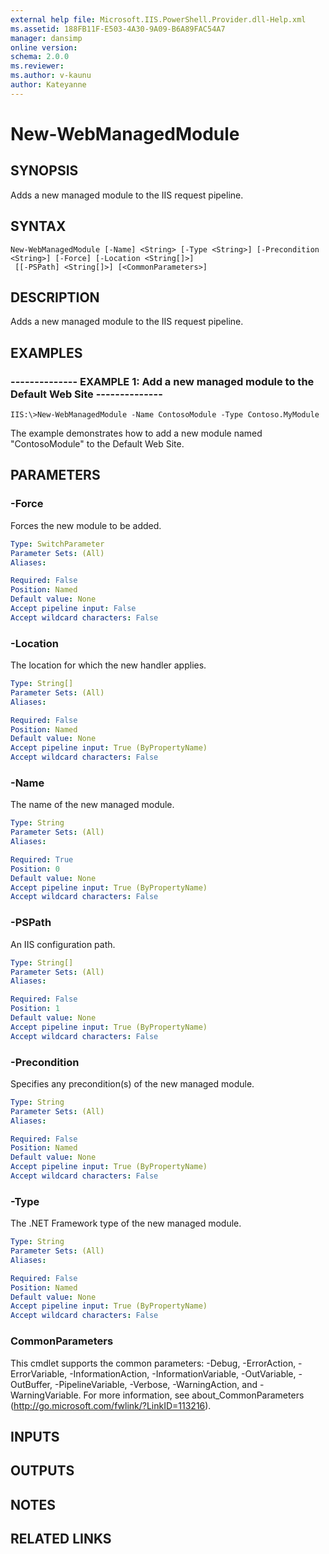 ```yaml
---
external help file: Microsoft.IIS.PowerShell.Provider.dll-Help.xml
ms.assetid: 188FB11F-E503-4A30-9A09-B6A89FAC54A7
manager: dansimp
online version: 
schema: 2.0.0
ms.reviewer:
ms.author: v-kaunu
author: Kateyanne
---
```


# New-WebManagedModule

## SYNOPSIS
Adds a new managed module to the IIS request pipeline.

## SYNTAX

```
New-WebManagedModule [-Name] <String> [-Type <String>] [-Precondition <String>] [-Force] [-Location <String[]>]
 [[-PSPath] <String[]>] [<CommonParameters>]
```

## DESCRIPTION
Adds a new managed module to the IIS request pipeline.

## EXAMPLES

### -------------- EXAMPLE 1: Add a new managed module to the Default Web Site --------------
```
IIS:\>New-WebManagedModule -Name ContosoModule -Type Contoso.MyModule
```

The example demonstrates how to add a new module named "ContosoModule" to the Default Web Site.

## PARAMETERS

### -Force
Forces the new module to be added.

```yaml
Type: SwitchParameter
Parameter Sets: (All)
Aliases: 

Required: False
Position: Named
Default value: None
Accept pipeline input: False
Accept wildcard characters: False
```

### -Location
The location for which the new handler applies.

```yaml
Type: String[]
Parameter Sets: (All)
Aliases: 

Required: False
Position: Named
Default value: None
Accept pipeline input: True (ByPropertyName)
Accept wildcard characters: False
```

### -Name
The name of the new managed module.

```yaml
Type: String
Parameter Sets: (All)
Aliases: 

Required: True
Position: 0
Default value: None
Accept pipeline input: True (ByPropertyName)
Accept wildcard characters: False
```

### -PSPath
An IIS configuration path.

```yaml
Type: String[]
Parameter Sets: (All)
Aliases: 

Required: False
Position: 1
Default value: None
Accept pipeline input: True (ByPropertyName)
Accept wildcard characters: False
```

### -Precondition
Specifies any precondition(s) of the new managed module.

```yaml
Type: String
Parameter Sets: (All)
Aliases: 

Required: False
Position: Named
Default value: None
Accept pipeline input: True (ByPropertyName)
Accept wildcard characters: False
```

### -Type
The .NET Framework type of the new managed module.

```yaml
Type: String
Parameter Sets: (All)
Aliases: 

Required: False
Position: Named
Default value: None
Accept pipeline input: True (ByPropertyName)
Accept wildcard characters: False
```

### CommonParameters
This cmdlet supports the common parameters: -Debug, -ErrorAction, -ErrorVariable, -InformationAction, -InformationVariable, -OutVariable, -OutBuffer, -PipelineVariable, -Verbose, -WarningAction, and -WarningVariable. For more information, see about_CommonParameters (http://go.microsoft.com/fwlink/?LinkID=113216).

## INPUTS

## OUTPUTS

## NOTES

## RELATED LINKS

